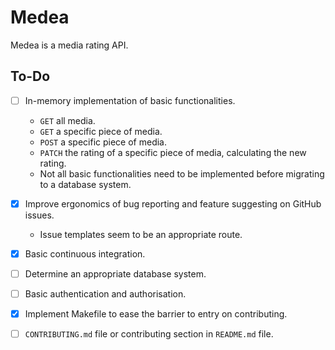 # Medea
Medea is a media rating API.

## To-Do
- [ ] In-memory implementation of basic functionalities.
  - `GET` all media.
  - `GET` a specific piece of media.
  - `POST` a specific piece of media.
  - `PATCH` the rating of a specific piece of media, calculating the new rating.
  - Not all basic functionalities need to be implemented before migrating to a database system.
- [x] Improve ergonomics of bug reporting and feature suggesting on GitHub issues.
  - Issue templates seem to be an appropriate route.
- [x] Basic continuous integration.
- [ ] Determine an appropriate database system.
- [ ] Basic authentication and authorisation.
- [x] Implement Makefile to ease the barrier to entry on contributing.
- [ ] `CONTRIBUTING.md` file or contributing section in `README.md` file.

